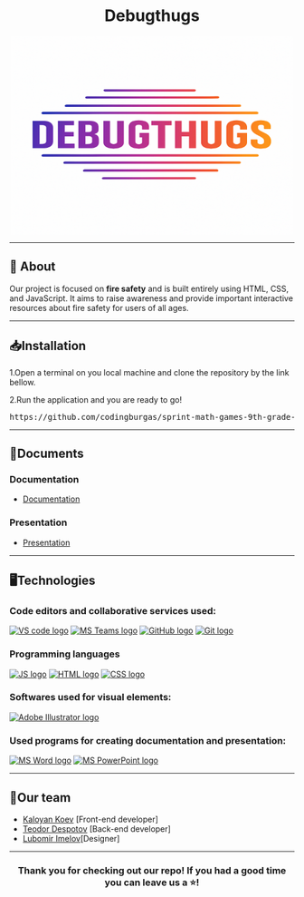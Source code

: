 
<h1 align="center">Debugthugs</h1>
<p align = "center">
<img src="assets/images/logo.png" alt="Debugthugs Logo" align = "center" width= "500" height = "350"/>
</p>
<hr>
<section>
<h2>📁 About</h2>
<p>Our project is focused on <strong>fire safety</strong> and is built entirely using HTML, CSS, and JavaScript. It aims to raise awareness and provide important interactive resources about fire safety for users of all ages.</p>
</section>
<p align = "center"></p>


</p>
<hr>
<h2>📥Installation</h2>
<p>1.Open a terminal on you local machine and clone the repository by the link bellow.</p>
<p>2.Run the application and you are ready to go!</p>
<pre>https://github.com/codingburgas/sprint-math-games-9th-grade-syntax-squad</pre>
<hr>
<h2>📃Documents</h2>
<h3>Documentation</h3>
<ul>
<li><a href="assets/Documents/Syntax.docx" download>Documentation</a></li>
</ul>
<h3>Presentation</h3>
<ul>
<li><a href="assets/Documents/Debugthugs.pptx" download>Presentation</a></li>
</ul>
<hr>
<h2>🖥️Technologies</h2>
<h3> Code editors and collaborative services used:</h3>
<p align = "left">
    <a href="https://code.visualstudio.com/"><img src="https://upload.wikimedia.org/wikipedia/commons/thumb/9/9a/Visual_Studio_Code_1.35_icon.svg/2048px-Visual_Studio_Code_1.35_icon.svg.png" alt="VS code logo" width=48px /></a>
    <a href="https://www.microsoft.com/en/microsoft-teams/group-chat-software"><img src="https://img.icons8.com/color/344/microsoft-teams.png" alt = "MS Teams logo" width="50px" /></a>
    <a href="https://github.com/"><img src="https://joshuapenalba.files.wordpress.com/2014/12/github-icon.png" alt="GitHub logo" width = "55"/></a>
    <a href = "https://git-scm.com/"><img src = "https://git-scm.com/images/logos/downloads/Git-Icon-1788C.png" alt = "Git logo" width = 48px></a>
    </p>
<h3>Programming languages</h3>
<p align = "left">
    <a href="https://www.javascript.com"><img src="https://cdn.worldvectorlogo.com/logos/javascript-1.svg" alt="JS logo" width="50px"/></a>
    <a href="https://html.com"><img src="https://cdn.iconscout.com/icon/free/png-512/free-html-5-logo-icon-download-in-svg-png-gif-file-formats--programming-langugae-language-pack-logos-icons-1175208.png?f=webp&w=256" alt="HTML logo" width="50px"/></a>
    <a href="https://css.com"><img src="https://cdn.worldvectorlogo.com/logos/css-3.svg" alt="CSS logo" width="50px"/></a>
 
</p>
<h3>Softwares used for visual elements:</h3>
    <a href = "https://www.adobe.com/products/illustrator.html"><img src = "https://upload.wikimedia.org/wikipedia/commons/thumb/f/fb/Adobe_Illustrator_CC_icon.svg/1200px-Adobe_Illustrator_CC_icon.svg.png" alt = "Adobe Illustrator logo" width = 50px /></a>
<h3>Used programs for creating documentation and presentation:</h3>
<p align="left">
  <a href="https://www.microsoft.com/en-ww/microsoft-365/word"><img src="https://img.icons8.com/color/344/ms-word.png" alt="MS Word logo" width=48px /></a>
   <a href="https://www.microsoft.com/en-ww/microsoft-365/powerpoint"><img src="https://img.icons8.com/color/344/ms-powerpoint.png" alt="MS PowerPoint logo" width=48px /></a>
</p>
<hr>
<h2 align = "left">🧒Our team</h2>
<ul>
<li><a href = "https://github.com/KIKoev23">Kaloyan Koev</a> [Front-end developer] <br></li>
<li><a href = "https://github.com/TVDespotov23">Teodor Despotov</a> [Back-end developer]<br></li>
<li><a href = "https://github.com/LTImelov23">Lubomir Imelov</a>[Designer] <br></li>
</ul>
<hr>
<h3 align = "center">Thank you for checking out our repo! If you had a good time you can leave us a ⭐!</h3>
 
